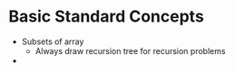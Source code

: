# Basic Standard Concepts
- Subsets of array
  - Always draw recursion tree for recursion problems
- 
